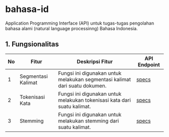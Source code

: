 # bahasa-id
Application Programming Interface (API) untuk tugas-tugas pengolahan bahasa alami (natural language processinng) Bahasa Indonesia.

## 1. Fungsionalitas

| No | Fitur | Deskripsi Fitur | API Endpoint |
| ------------- | ------------- | ------------- | ------------- |
| 1  | Segmentasi Kalimat | Fungsi ini digunakan untuk melakukan segmentasi kalimat dari suatu dokumen.  | [specs](https://bahasa-id.herokuapp.com/apidocs/#/Rest_Controller/post_segmentasi_doc) |
| 2  | Tokenisasi Kata | Fungsi ini digunakan untuk melakukan tokenisasi kata dari suatu kalimat.  | [specs](https://bahasa-id.herokuapp.com/apidocs/#/Rest_Controller/post_tokenisasi_sent) |
| 3  | Stemming | Fungsi ini digunakan untuk melakukan stemming dari suatu kalimat.  | [specs](https://bahasa-id.herokuapp.com/apidocs/#/Rest_Controller/post_stemming_sent) |
